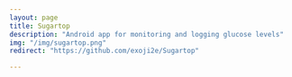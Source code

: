 ```yaml
---
layout: page
title: Sugartop
description: "Android app for monitoring and logging glucose levels"
img: "/img/sugartop.png"
redirect: "https://github.com/exoji2e/Sugartop"

---
```

